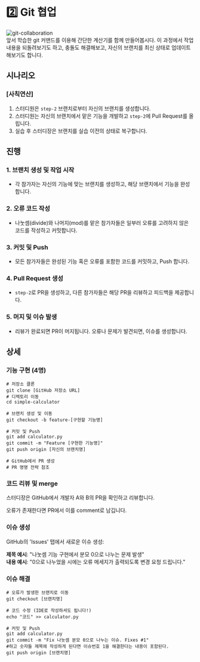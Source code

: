 # 2️⃣️ Git 협업

![git-collaboration](https://media.licdn.com/dms/image/C4E0DAQGYq7DdDvIr6g/learning-public-crop_288_512/0/1568669538450?e=2147483647&v=beta&t=jbk5EPqUfoeQQbGBYFVVpO6_iW_0ZMskzP2qIx4MtnQ)  
앞서 학습한 git 커맨드를 이용해 간단한 계산기를 함께 만들어봅시다. 이 과정에서 작업내용을 되돌려보기도 하고, 충돌도 해결해보고, 자신의 브랜치를 최신 상태로 업데이트해보기도 합니다.

## 시나리오

### [사칙연산]

1. 스터디원은 `step-2` 브랜치로부터 자신의 브랜치를 생성합니다.
2. 스터디원는 자신의 브랜치에서 맡은 기능을 개발하고 `step-2`에 Pull Request를 올립니다.
3. 실습 후 스터디장은 브랜치를 실습 이전의 상태로 복구합니다.

## 진행

### 1. 브랜치 생성 및 작업 시작

- 각 참가자는 자신의 기능에 맞는 브랜치를 생성하고, 해당 브랜치에서 기능을 완성합니다.

### 2. 오류 코드 작성

- 나눗셈(divide)와 나머지(mod)를 맡은 참가자들은 일부러 오류를 고려하지 않은 코드를 작성하고 커밋합니다.

### 3. 커밋 및 Push

- 모든 참가자들은 완성된 기능 혹은 오류를 포함한 코드를 커밋하고, Push 합니다.

### 4. Pull Request 생성

- `step-2`로 PR을 생성하고, 다른 참가자들은 해당 PR을 리뷰하고 피드백을 제공합니다.

### 5. 머지 및 이슈 발생

- 리뷰가 완료되면 PR이 머지됩니다. 오류나 문제가 발견되면, 이슈를 생성합니다.


## 상세

### 기능 구현 (4명)
```
# 저장소 클론
git clone [GitHub 저장소 URL]
# 디렉토리 이동
cd simple-calculator

# 브랜치 생성 및 이동
git checkout -b feature-[구현할 기능명]

# 커밋 및 Push
git add calculator.py
git commit -m "Feature [구현한 기능명]"
git push origin [자신의 브랜치명]

# GitHub에서 PR 생성
# PR 명명 전략 참조
```

### 코드 리뷰 및 merge

스터디장은 GitHub에서 개발자 A와 B의 PR을 확인하고 리뷰합니다.

오류가 존재한다면 PR에서 이를 comment로 남깁니다.

### 이슈 생성

GitHub의 'Issues' 탭에서 새로운 이슈 생성:

**제목 예시**: "나눗셈 기능 구현에서 분모 0으로 나누는 문제 발생"  
**내용 예시**: "0으로 나누었을 시에는 오류 메세지가 출력되도록 변경 요청 드립니다."

### 이슈 해결

```
# 오류가 발생한 브랜치로 이동
git checkout [브랜치명]

# 코드 수정 (IDE로 작성하셔도 됩니다!)
echo "코드" >> calculator.py

# 커밋 및 Push
git add calculator.py
git commit -m "Fix 나눗셈 분모 0으로 나누는 이슈. Fixes #1"
#하고 숫자들 제목에 작성하게 된다면 이슈번호 1을 해결한다는 내용이 포함된다.
git push origin [브랜치명]
```
